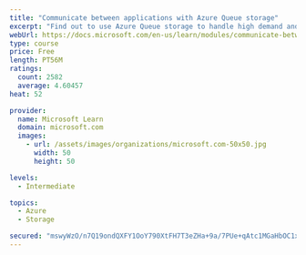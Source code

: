 ```yaml
---
title: "Communicate between applications with Azure Queue storage"
excerpt: "Find out to use Azure Queue storage to handle high demand and improve resilience in your distributed applications."
webUrl: https://docs.microsoft.com/en-us/learn/modules/communicate-between-apps-with-azure-queue-storage/
type: course
price: Free
length: PT56M
ratings:
  count: 2582
  average: 4.60457
heat: 52

provider:
  name: Microsoft Learn
  domain: microsoft.com
  images:
    - url: /assets/images/organizations/microsoft.com-50x50.jpg
      width: 50
      height: 50

levels:
  - Intermediate

topics:
  - Azure
  - Storage

secured: "mswyWzO/n7Q19ondQXFY1OoY790XtFH7T3eZHa+9a/7PUe+qAtc1MGaHbOC1xZRYuK5vYN+NukplUqE8DrcXVr5qi1VEPdPjPHHE0JvdcFXHtqAkNXwXxDPeJTc/mAIbanuMGRH+4U6H10OJu25AbreVAmDfhKsPmRsicIfIkoKqr+/Tb0dHlOGwWmgbk1jdmv/mmiVMHiExdXHqXLgdcei7sfNT3uGG6hMXzye2ke0gB2fEtzeXX06GLtKkReLIGN1wf2X6SuhRz28jV3c8GceU+jBBhdUSxdWrILjYyFqCuutNfmnmUBvz2oOf1SiBhbyz/QKtVafqZVGf1IBwhRUkxe0wowwLZLRN15/kjmDFtYUu84U5yvcVPLBBy2GIbONPv1tU3IlnpIDqfJHG1IcCSkr4UkdJWeyOU1oxgpg=;oJSFdtV6es/XF+pS/ZO8QA=="
---
```


